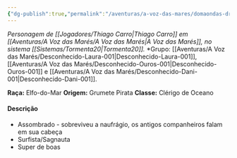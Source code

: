 ```yaml
---
{"dg-publish":true,"permalink":"/aventuras/a-voz-das-mares/domaondas-dreadnought/"}
---
```


*Personagem de [[Jogadores/Thiago Carro\|Thiago Carro]] em [[Aventuras/A Voz das Marés/A Voz das Marés\|A Voz das Marés]], no sistema [[Sistemas/Tormenta20\|Tormenta20]].*
*Grupo:  [[Aventuras/A Voz das Marés/Desconhecido-Laura-001\|Desconhecido-Laura-001]], [[Aventuras/A Voz das Marés/Desconhecido-Ouros-001\|Desconhecido-Ouros-001]] e [[Aventuras/A Voz das Marés/Desconhecido-Dani-001\|Desconhecido-Dani-001]].

**Raça:** Elfo-do-Mar
**Origem:** Grumete Pirata
**Classe:** Clérigo de Oceano
#### Descrição
- Assombrado - sobreviveu a naufrágio, os antigos companheiros falam em sua cabeça
- Surfista/Sagnauta
- Super de boas